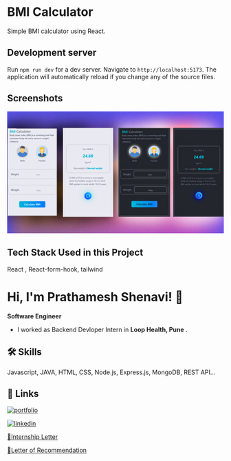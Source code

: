 # BMI Calculator

Simple BMI calculator using React.

## Development server

Run `npm run dev` for a dev server. Navigate to `http://localhost:5173`. The application will automatically reload if you change any of the source files.

## Screenshots

![Screenshots](./src/assets/app.jpg)

## Tech Stack Used in this Project

React , React-form-hook, tailwind


# Hi, I'm Prathamesh Shenavi! 👋

**Software Engineer**

- I worked as Backend Devloper Intern in **Loop Health, Pune** .

## 🛠 Skills
Javascript, JAVA, HTML, CSS, Node.js, Express.js, MongoDB, REST API...


## 🔗 Links
[![portfolio](https://img.shields.io/badge/my_portfolio-000?style=for-the-badge&logo=ko-fi&logoColor=white)](https://prathamesh-shenavi.github.io/Resume-01/
)

[![linkedin](https://img.shields.io/badge/linkedin-0A66C2?style=for-the-badge&logo=linkedin&logoColor=white)](https://www.linkedin.com/in/prathamesh-shenavi-4b8651228/
)

[🔗Internship Letter](https://drive.google.com/file/d/1a0vhyQwbuGfNpC-f9y5TF8oUWOzJs-wb/view)

[🔗Letter of Recommendation](https://drive.google.com/file/d/1JZehHK_pLBsM_hVdw1DJ0gAtcA4igZ3v/view)